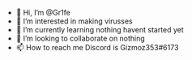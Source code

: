 - 👋 Hi, I’m @Gr1fe
- 👀 I’m interested in making virusses
- 🌱 I’m currently learning nothing havent started yet
- 💞️ I’m looking to collaborate on nothing
- 📫 How to reach me Discord is Gizmoz353#6173

<!---
Gr1fe/Gr1fe is a ✨ special ✨ repository because its `README.md` (this file) appears on your GitHub profile.
You can click the Preview link to take a look at your changes.
--->
